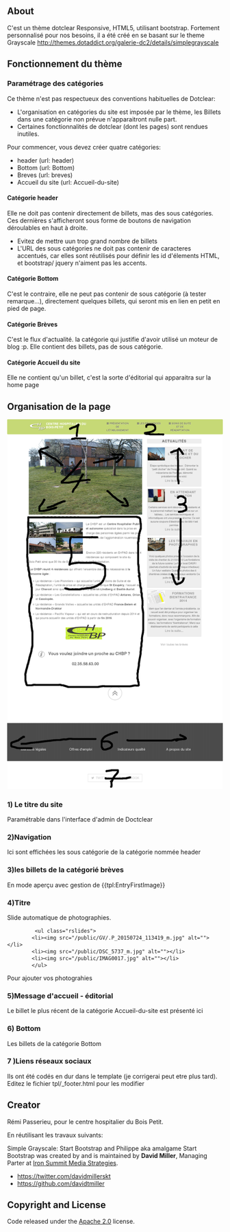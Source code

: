## About
C'est un thème dotclear Responsive, HTML5, utilisant bootstrap.
Fortement personnalisé pour nos besoins, il a été créé en se basant sur le theme Grayscale http://themes.dotaddict.org/galerie-dc2/details/simplegrayscale

## Fonctionnement du thème
### Paramétrage des catégories
Ce thème n'est pas respectueux des conventions habituelles de Dotclear:
* L'organisation en catégories du site est imposée par le thème, les Billets dans une catégorie non prévue n'apparaitront nulle part.
* Certaines fonctionnalités de dotclear (dont les pages) sont rendues inutiles. 

Pour commencer, vous devez créer quatre catégories:
* header (url: header)
* Bottom (url: Bottom)
* Breves (url: breves)
* Accueil du site (url: Accueil-du-site)

#### Catégorie header
Elle ne doit pas contenir directement de billets, mas des sous catégories. Ces dernières s'afficheront sous forme de boutons de navigation déroulables en haut à droite.
* Evitez de mettre uun trop grand nombre de billets
* L'URL des sous catégories ne doit pas contenir de caracteres accentués, car elles sont réutilisés pour définir les id d'élements HTML, et bootstrap/ jquery n'aiment pas les accents.

#### Catégorie Bottom
C'est le contraire, elle ne peut pas contenir de sous catégorie (à tester remarque...), directement quelques billets, qui seront mis en lien en petit en pied de page.

#### Catégorie Brèves
C'est le flux d'actualité. la catégorie qui justifie d'avoir utilisé un moteur de blog :p.
Elle contient des billets, pas de sous catégorie.

#### Catégorie Accueil du site
Elle ne contient qu'un billet, c'est la sorte d'éditorial qui apparaitra sur la home page

## Organisation de la page
![str](/doc/screen.png)

### 1) Le titre du site
Paramétrable dans l'interface d'admin de Doctclear
### 2)Navigation
Ici sont effichées les sous catégorie de la catégorie nommée header
### 3)les billets de la catégorié brèves
En mode aperçu avec gestion de {{tpl:EntryFirstImage}}
### 4)Titre
Slide automatique de photographies.
```
	     <ul class="rslides">     
		<li><img src="/public/GV/.P_20150724_113419_m.jpg" alt=""></li>
		<li><img src="/public/DSC_5737_m.jpg" alt=""></li>
		<li><img src="/public/IMAG0017.jpg" alt=""></li>
	    </ul>
```
Pour ajouter vos photograhies

### 5)Message d'accueil - éditorial
Le billet le plus récent de la catégorie Accueil-du-site est présenté ici

### 6) Bottom
Les billets de la catégorie Bottom

### 7 )Liens réseaux sociaux
Ils ont été codés en dur dans le template (je corrigerai peut etre plus tard).
Editez le fichier tpl/_footer.html pour les modifier 


## Creator

Rémi Passerieu, pour le centre hospitalier du Bois Petit.

En réutilisant les travaux suivants:

Simple Grayscale: Start Bootstrap and Philippe aka amalgame
Start Bootstrap was created by and is maintained by **David Miller**, Managing Parter at [Iron Summit Media Strategies](http://www.ironsummitmedia.com/).
* https://twitter.com/davidmillerskt
* https://github.com/davidtmiller

## Copyright and License

Code released under the [Apache 2.0](https://github.com/IronSummitMedia/startbootstrap-grayscale/blob/gh-pages/LICENSE) license.

